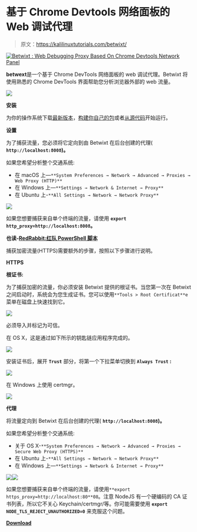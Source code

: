 # 基于 Chrome Devtools 网络面板的 Web 调试代理

> 原文：<https://kalilinuxtutorials.com/betwixt/>

[![Betwixt : Web Debugging Proxy Based On Chrome Devtools Network Panel](img//caaab91ec9ee6ff1b079eb700fb83119.png "Betwixt : Web Debugging Proxy Based On Chrome Devtools Network Panel")](https://1.bp.blogspot.com/-dnWzfK23jrI/Xm-3Zc9-zrI/AAAAAAAAFfg/mbziCWKOxe08C92uK0GVb2HPoNzNOqb8gCLcBGAsYHQ/s1600/Betwixt%25281%2529.png)

**betwext**是一个基于 Chrome DevTools 网络面板的 web 调试代理。Betwixt 将使用熟悉的 Chrome DevTools 界面帮助您分析浏览器外部的 web 流量。

![](img//0ba5fe630a8e9d2ec8299fb7792cf82f.png)

**安装**

为你的操作系统下载[最新版本](https://github.com/kdzwinel/betwixt/releases/latest)，[构建你自己的包](https://github.com/kdzwinel/betwixt/blob/master/docs/building.md)或者[从源代码](https://github.com/kdzwinel/betwixt/blob/master/docs/building.md)开始运行。

**设置**

为了捕获流量，您必须将它定向到由 Betwixt 在后台创建的代理( **`http://localhost:8008`)。**

如果您希望分析整个交通系统:

*   在 macOS 上—`**System Preferences → Network → Advanced → Proxies → Web Proxy (HTTP)**`
*   在 Windows 上—`**Settings → Network & Internet → Proxy**`
*   在 Ubuntu 上-`**All Settings → Network → Network Proxy**`

![](img//fbf31ed5e02f858ee69dc75f471072d2.png)

如果您想要捕获来自单个终端的流量，请使用 **`export http_proxy=http://localhost:8008`。**

**也读-[RedRabbit:红队 PowerShell 脚本](https://kalilinuxtutorials.com/redrabbit/)**

捕获加密流量(HTTPS)需要额外的步骤，按照以下步骤进行说明。

**HTTPS**

**根证书:**

为了捕获加密的流量，你必须安装 Betwixt 提供的根证书。当您第一次在 Betwixt 之间启动时，系统会为您生成证书。您可以使用`**Tools > Root Certificat**e`菜单在磁盘上快速找到它。

![](img//74baf7a6818eb92b5d2306ddeb86f059.png)

必须导入并标记为可信。

在 OS X，这是通过如下所示的钥匙链应用程序完成的。

![](img//289a040a575580d9fc0b90aff64a61e4.png)

安装证书后，展开 **`Trust`** 部分，将第一个下拉菜单切换到 **`Always Trust` :**

![](img//8e567e13ea51cacc52720cda14b233e3.png)

在 Windows 上使用 certmgr。

![](img//e6e5668447b3df5ddc1c0bdeeeeff09c.png)

**代理**

将流量定向到 Betwixt 在后台创建的代理( **`http://localhost:8008`)。**

如果您希望分析整个交通系统:

*   关于 OS X-`**System Preferences → Network → Advanced → Proxies → Secure Web Proxy (HTTPS)**`
*   在 Ubuntu 上-`**All Settings → Network → Network Proxy**`
*   在 Windows 上—`**Settings → Network & Internet → Proxy**`

![](img//2be2da9f8ed847314515a2c54022dff3.png)![](img//b4ddcdbe6894739ef4c1968177b5b12f.png)

如果您想要捕获来自单个终端的流量，请使用`**export https_proxy=http://localhost:80**08`。注意 NodeJS 有一个硬编码的 CA 证书列表，所以它不关心 Keychain/certmgr/等。你可能需要使用 **`export NODE_TLS_REJECT_UNAUTHORIZED=0`** 来克服这个问题。

[**Download**](https://github.com/kdzwinel/betwixt)